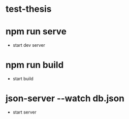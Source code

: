 # test-thesis
# npm run serve
- start dev server
# npm run build
- start build
# json-server --watch db.json
- start server
